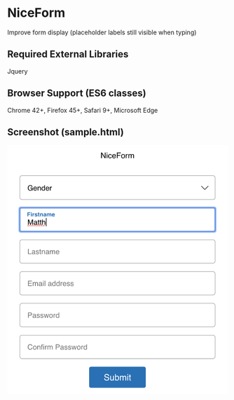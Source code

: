# NiceForm
Improve form display (placeholder labels still visible when typing)

<h2>Required External Libraries</h2>
Jquery

<h2>Browser Support (ES6 classes)</h2>
Chrome 42+, Firefox 45+, Safari 9+, Microsoft Edge

<h2>Screenshot (sample.html)</h2>

![Screenshot](https://raw.githubusercontent.com/alumbo/NiceForm/master/screen.png)